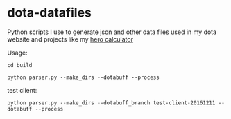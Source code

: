 dota-datafiles
===============
Python scripts I use to generate json and other data files used in my dota website and projects like my [hero calculator](https://github.com/devilesk/hero-calculator)

Usage:

```
cd build

python parser.py --make_dirs --dotabuff --process
```

test client:

```
python parser.py --make_dirs --dotabuff_branch test-client-20161211 --dotabuff --process
```